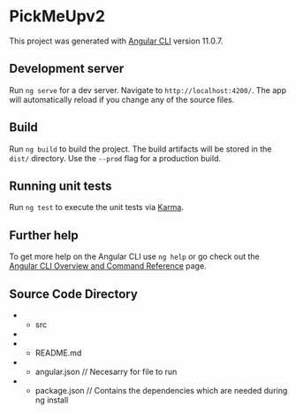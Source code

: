 # PickMeUpv2

This project was generated with [Angular CLI](https://github.com/angular/angular-cli) version 11.0.7.


## Development server

Run `ng serve` for a dev server. Navigate to `http://localhost:4200/`. The app will automatically reload if you change any of the source files.

## Build

Run `ng build` to build the project. The build artifacts will be stored in the `dist/` directory. Use the `--prod` flag for a production build.

## Running unit tests

Run `ng test` to execute the unit tests via [Karma](https://karma-runner.github.io).

## Further help

To get more help on the Angular CLI use `ng help` or go check out the [Angular CLI Overview and Command Reference](https://angular.io/cli) page.

## Source Code Directory

+ - src
+ 
+ - README.md
+ - angular.json // Necesarry for file to run
+ - package.json // Contains the dependencies which are needed during ng install
